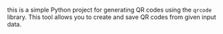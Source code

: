 this is a simple Python project for generating QR codes using the `qrcode` library.
This tool allows you to create and save QR codes from given input data.
